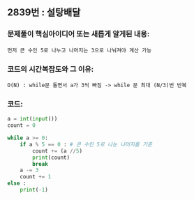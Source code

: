 ## 2839번 : 설탕배달
### 문제풀이 핵심아이디어 또는 새롭게 알게된 내용: 
    먼저 큰 수인 5로 나누고 나머지는 3으로 나눠져야 계산 가능
    
### 코드의 시간복잡도와 그 이유:
    O(N) : while문 돌면서 a가 3씩 빠짐 -> while 문 최대 (N/3)번 반복


### 코드:
```python
a = int(input())
count = 0

while a >= 0:
    if a % 5 == 0 : # 큰 수인 5로 나눈 나머지를 기준
        count += (a //5)
        print(count)
        break
    a -= 3
    count += 1
else :
    print(-1)
```
